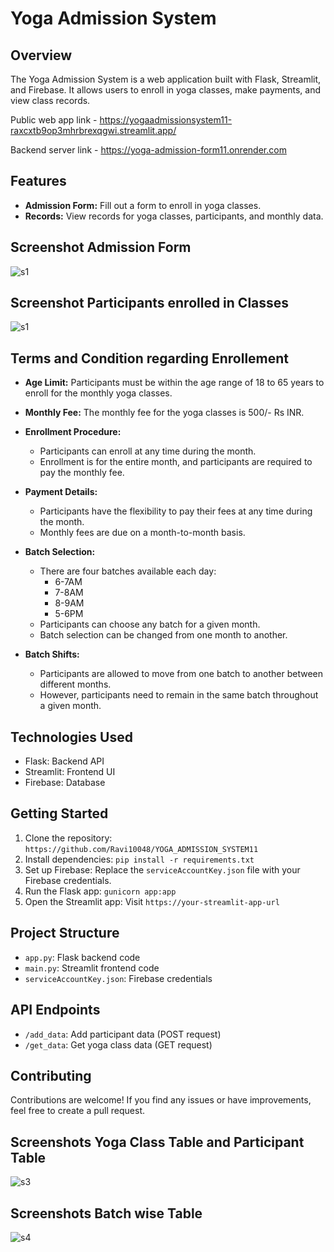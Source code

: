 
# Yoga Admission System

## Overview
The Yoga Admission System is a web application built with Flask, Streamlit, and Firebase. It allows users to enroll in yoga classes, make payments, and view class records.

Public web app link -  https://yogaadmissionsystem11-raxcxtb9op3mhrbrexqgwi.streamlit.app/

Backend server link - https://yoga-admission-form11.onrender.com


## Features
- **Admission Form:** Fill out a form to enroll in yoga classes.
- **Records:** View records for yoga classes, participants, and monthly data.

## Screenshot  Admission Form

![s1](https://github.com/Ravi10048/YOGA_ADMISSION_SYSTEM11/assets/116975230/629b63ad-7e24-4661-988a-4e613ae4a58f)

## Screenshot  Participants enrolled in Classes

![s1](https://github.com/Ravi10048/YOGA_ADMISSION_SYSTEM11/assets/116975230/629b63ad-7e24-4661-988a-4e613ae4a58f)


## Terms and Condition regarding Enrollement
- **Age Limit:** Participants must be within the age range of 18 to 65 years to enroll for the monthly yoga classes.

- **Monthly Fee:** The monthly fee for the yoga classes is 500/- Rs INR.

- **Enrollment Procedure:**
  - Participants can enroll at any time during the month.
  - Enrollment is for the entire month, and participants are required to pay the monthly fee.

- **Payment Details:**
  - Participants have the flexibility to pay their fees at any time during the month.
  - Monthly fees are due on a month-to-month basis.

- **Batch Selection:**
  - There are four batches available each day:
    - 6-7AM
    - 7-8AM
    - 8-9AM
    - 5-6PM
  - Participants can choose any batch for a given month.
  - Batch selection can be changed from one month to another.

- **Batch Shifts:**
  - Participants are allowed to move from one batch to another between different months.
  - However, participants need to remain in the same batch throughout a given month.



## Technologies Used
- Flask: Backend API
- Streamlit: Frontend UI
- Firebase: Database


## Getting Started
1. Clone the repository: `https://github.com/Ravi10048/YOGA_ADMISSION_SYSTEM11`
2. Install dependencies: `pip install -r requirements.txt`
3. Set up Firebase: Replace the `serviceAccountKey.json` file with your Firebase credentials.
4. Run the Flask app: `gunicorn app:app`
5. Open the Streamlit app: Visit `https://your-streamlit-app-url`


## Project Structure
- `app.py`: Flask backend code
- `main.py`: Streamlit frontend code
- `serviceAccountKey.json`: Firebase credentials


## API Endpoints
- `/add_data`: Add participant data (POST request)
- `/get_data`: Get yoga class data (GET request)

## Contributing
Contributions are welcome! If you find any issues or have improvements, feel free to create a pull request.


## Screenshots Yoga Class Table and Participant Table

![s3](https://github.com/Ravi10048/YOGA_ADMISSION_SYSTEM11/assets/116975230/78add70d-4c9a-44a5-92ff-d34a40ab6331)

## Screenshots Batch wise Table 

![s4](https://github.com/Ravi10048/YOGA_ADMISSION_SYSTEM11/assets/116975230/207f3441-7d22-4d7d-bfb5-daf3f02f593d)

